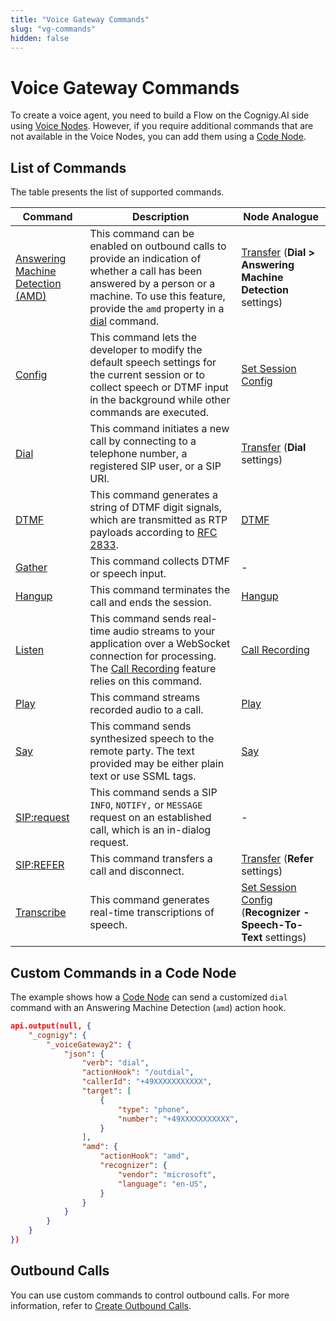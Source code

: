 ```yaml
---
title: "Voice Gateway Commands"
slug: "vg-commands"
hidden: false
---
```


# Voice Gateway Commands

To create a voice agent,
you need to build a Flow on the Cognigy.AI side using [Voice Nodes](../../../ai/flow-nodes/vg/voice-gateway.md).
However, if you require additional commands that are not available in the Voice Nodes, you can add them using a [Code Node](#custom-commands-in-a-code-node). 

## List of Commands

The table presents the list of supported commands.

| Command                                     | Description                                                                                                                                                                                                        | Node Analogue                                                                                                     |
|---------------------------------------------|--------------------------------------------------------------------------------------------------------------------------------------------------------------------------------------------------------------------|-------------------------------------------------------------------------------------------------------------------|
| [Answering Machine Detection (AMD)](amd.md) | This command can be enabled on outbound calls to provide an indication of whether a call has been answered by a person or a machine. To use this feature, provide the `amd` property in a [dial](dial.md) command. | [Transfer](../../../ai/flow-nodes/vg/transfer.md) (**Dial > Answering Machine Detection** settings)               |
| [Config](config.md)                         | This command lets the developer to modify the default speech settings for the current session or to collect speech or DTMF input in the background while other commands are executed.                              | [Set Session Config](../../../ai/flow-nodes/vg/set-session-config.md)                                             |
| [Dial](dial.md)                             | This command initiates a new call by connecting to a telephone number, a registered SIP user, or a SIP URI.                                                                                                        | [Transfer](../../../ai/flow-nodes/vg/transfer.md) (**Dial** settings)                                             |                                                                      |
| [DTMF](dtmf.md)                             | This command generates a string of DTMF digit signals, which are transmitted as RTP payloads according to [RFC 2833](https://datatracker.ietf.org/doc/html/rfc2833).                                               | [DTMF](../../../ai/flow-nodes/vg/dtmf.md)                                                                         |
| [Gather](gather.md)                         | This command collects DTMF or speech input.                                                                                                                                                                        | -                                                                                                                 |
| [Hangup](hangup.md)                         | This command terminates the call and ends the session.                                                                                                                                                             | [Hangup](../../../ai/flow-nodes/vg/hangup.md)                                                                     |
| [Listen](listen.md)                         | This command sends real-time audio streams to your application over a WebSocket connection for processing. The [Call Recording](../../webapp/recent-calls.md#call-recordings) feature relies on this command.      | [Call Recording](../../../ai/flow-nodes/vg/call-recording.md)                                                     |
| [Play](play.md)                             | This command streams recorded audio to a call.                                                                                                                                                                     | [Play](../../../ai/flow-nodes/vg/play.md)                                                                         |
| [Say](say.md)                               | This command sends synthesized speech to the remote party. The text provided may be either plain text or use SSML tags.                                                                                            | [Say](../../../ai/flow-nodes/message/say.md#voice-gateway)                                                        |
| [SIP:request](sip-request.md)               | This command sends a SIP `INFO`, `NOTIFY,` or `MESSAGE` request on an established call, which is an in-dialog request.                                                                                             | -                                                                                                                 |
| [SIP:REFER](refer.md)                       | This command transfers a call and disconnect.                                                                                                                                                                      | [Transfer](../../../ai/flow-nodes/vg/transfer.md) (**Refer** settings)                                            |
| [Transcribe](transcribe.md)                 | This command generates real-time transcriptions of speech.                                                                                                                                                         | [Set Session Config](../../../ai/flow-nodes/vg/set-session-config.md)  (**Recognizer - Speech-To-Text** settings) |

## Custom Commands in a Code Node

The example shows how a [Code Node](../../../ai/flow-nodes/code/code.md) can send a customized `dial` command with an Answering Machine Detection
(`amd`) action hook.

```json
api.output(null, {
    "_cognigy": {
        "_voiceGateway2": {
            "json": {
                "verb": "dial",
                "actionHook": "/outdial",
                "callerId": "+49XXXXXXXXXXX",
                "target": [
                    {
                        "type": "phone",
                        "number": "+49XXXXXXXXXXX",
                    }
                ],
                "amd": {
                    "actionHook": "amd",
                    "recognizer": {
                        "vendor": "microsoft",
                        "language": "en-US",
                    }
                }
            }
        }
    }
})
```

## Outbound Calls

You can use custom commands to control outbound calls.
For more information, refer to [Create Outbound Calls](../../creating-outbound-calls.md).
